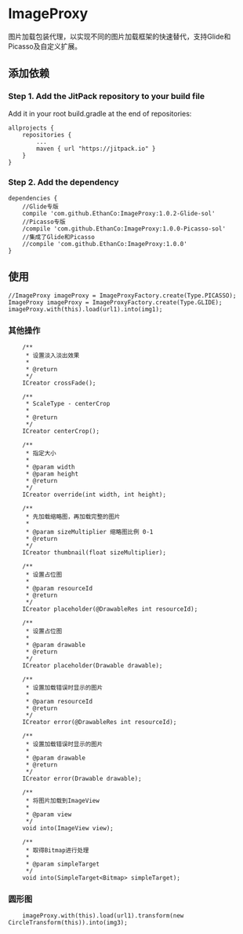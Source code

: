 # ImageProxy #
图片加载包装代理，以实现不同的图片加载框架的快速替代，支持Glide和Picasso及自定义扩展。  

## 添加依赖 ##

### Step 1. Add the JitPack repository to your build file ###
Add it in your root build.gradle at the end of repositories:

	allprojects {
		repositories {
			...
			maven { url "https://jitpack.io" }
		}
	}

### Step 2. Add the dependency ###

	dependencies {
		//Glide专版
		compile 'com.github.EthanCo:ImageProxy:1.0.2-Glide-sol'
		//Picasso专版
		/compile 'com.github.EthanCo:ImageProxy:1.0.0-Picasso-sol'
		//集成了Glide和Picasso
		//compile 'com.github.EthanCo:ImageProxy:1.0.0'
	}

## 使用 ##

	//ImageProxy imageProxy = ImageProxyFactory.create(Type.PICASSO);
	ImageProxy imageProxy = ImageProxyFactory.create(Type.GLIDE);
	imageProxy.with(this).load(url1).into(img1);  
		
### 其他操作 ###

	    /**
	     * 设置淡入淡出效果
	     *
	     * @return
	     */
	    ICreator crossFade();

	    /**
	     * ScaleType - centerCrop
	     *
	     * @return
	     */
	    ICreator centerCrop();

	    /**
	     * 指定大小
	     *
	     * @param width
	     * @param height
	     * @return
	     */
	    ICreator override(int width, int height);

	    /**
	     * 先加载缩略图，再加载完整的图片
	     *
	     * @param sizeMultiplier 缩略图比例 0-1
	     * @return
	     */
	    ICreator thumbnail(float sizeMultiplier);

	    /**
	     * 设置占位图
	     *
	     * @param resourceId
	     * @return
	     */
	    ICreator placeholder(@DrawableRes int resourceId);

	    /**
	     * 设置占位图
	     *
	     * @param drawable
	     * @return
	     */
	    ICreator placeholder(Drawable drawable);

	    /**
	     * 设置加载错误时显示的图片
	     *
	     * @param resourceId
	     * @return
	     */
	    ICreator error(@DrawableRes int resourceId);

	    /**
	     * 设置加载错误时显示的图片
	     *
	     * @param drawable
	     * @return
	     */
	    ICreator error(Drawable drawable);

	    /**
	     * 将图片加载到ImageView
	     *
	     * @param view
	     */
	    void into(ImageView view);

	    /**
	     * 取得Bitmap进行处理
	     *
	     * @param simpleTarget
	     */
	    void into(SimpleTarget<Bitmap> simpleTarget);


### 圆形图 ###

		imageProxy.with(this).load(url1).transform(new CircleTransform(this)).into(img3);

